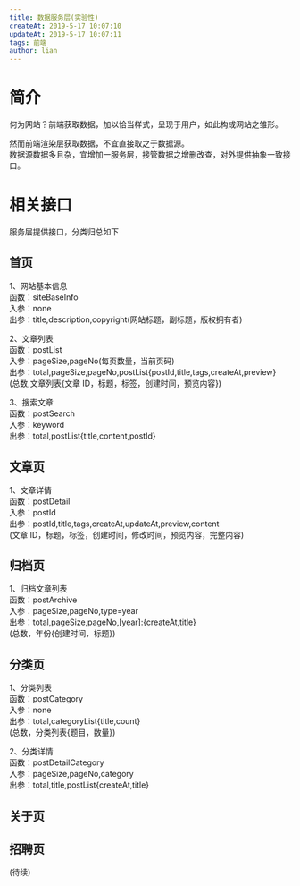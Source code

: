 ```yaml
---
title: 数据服务层(实验性)
createAt: 2019-5-17 10:07:10
updateAt: 2019-5-17 10:07:11
tags: 前端
author: lian
---
```


# 简介

何为网站？前端获取数据，加以恰当样式，呈现于用户，如此构成网站之雏形。

然而前端渲染层获取数据，不宜直接取之于数据源。  
数据源数据多且杂，宜增加一服务层，接管数据之增删改查，对外提供抽象一致接口。

<!-- more -->

# 相关接口

服务层提供接口，分类归总如下

## 首页

1、网站基本信息  
函数：siteBaseInfo  
入参：none  
出参：title,description,copyright(网站标题，副标题，版权拥有者)

2、文章列表  
函数：postList  
入参：pageSize,pageNo(每页数量，当前页码)  
出参：total,pageSize,pageNo,postList{postId,title,tags,createAt,preview}  
(总数,文章列表{文章 ID，标题，标签，创建时间，预览内容})

3、搜索文章  
函数：postSearch  
入参：keyword  
出参：total,postList{title,content,postId}

## 文章页

1、文章详情  
函数：postDetail  
入参：postId  
出参：postId,title,tags,createAt,updateAt,preview,content  
(文章 ID，标题，标签，创建时间，修改时间，预览内容，完整内容)

## 归档页

1、归档文章列表  
函数：postArchive  
入参：pageSize,pageNo,type=year  
出参：total,pageSize,pageNo,[year]:{createAt,title}  
(总数，年份{创建时间，标题})

## 分类页

1、分类列表  
函数：postCategory  
入参：none  
出参：total,categoryList{title,count}  
(总数，分类列表{题目，数量})

2、分类详情  
函数：postDetailCategory  
入参：pageSize,pageNo,category  
出参：total,title,postList{createAt,title}

## 关于页

## 招聘页

(待续)

